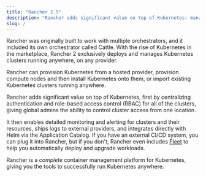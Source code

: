 ```yaml
---
title: "Rancher 2.5"
description: "Rancher adds significant value on top of Kubernetes: managing hundreds of clusters from one interface, centralizing RBAC, enabling monitoring and alerting. Read more."
slug: /
---
```

Rancher was originally built to work with multiple orchestrators, and it included its own orchestrator called Cattle. With the rise of Kubernetes in the marketplace, Rancher 2 exclusively deploys and manages Kubernetes clusters running anywhere, on any provider.

Rancher can provision Kubernetes from a hosted provider, provision compute nodes and then install Kubernetes onto them, or import existing Kubernetes clusters running anywhere.

Rancher adds significant value on top of Kubernetes, first by centralizing authentication and role-based access control (RBAC) for all of the clusters, giving global admins the ability to control cluster access from one location.

It then enables detailed monitoring and alerting for clusters and their resources, ships logs to external providers, and integrates directly with Helm via the Application Catalog. If you have an external CI/CD system, you can plug it into Rancher, but if you don't, Rancher even includes [Fleet](http://fleet.rancher.io/) to help you automatically deploy and upgrade workloads.

Rancher is a _complete_ container management platform for Kubernetes, giving you the tools to successfully run Kubernetes anywhere.
